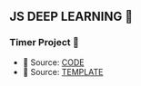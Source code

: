 ## JS DEEP LEARNING 🦆

### Timer Project 🚀 
  - 🔑 Source: [CODE](../03TimerProject/)
  - 🔑 Source: [TEMPLATE](https://drive.google.com/file/d/1-mtd3uM3KwWSbzV47nIrv0W9rqM-NG9u/view?usp=sharing)
 